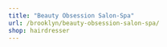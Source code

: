 ```yaml
---
title: "Beauty Obsession Salon-Spa"
url: /brooklyn/beauty-obsession-salon-spa/
shop: hairdresser
---
```

